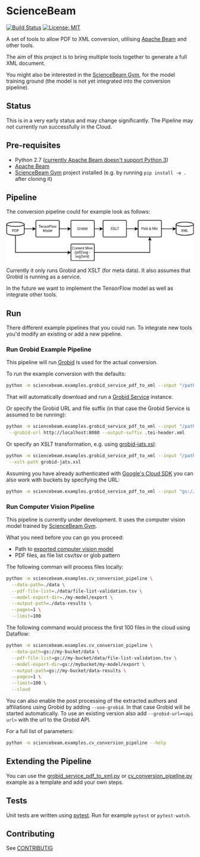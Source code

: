# ScienceBeam

[![Build Status](https://travis-ci.org/elifesciences/sciencebeam.svg?branch=develop)](https://travis-ci.org/elifesciences/sciencebeam)
[![License: MIT](https://img.shields.io/badge/License-MIT-yellow.svg)](LICENSE)

A set of tools to allow PDF to XML conversion, utilising [Apache Beam](https://beam.apache.org/) and other tools.

The aim of this project is to bring multiple tools together to generate a full XML document.

You might also be interested in the [ScienceBeam Gym](https://github.com/elifesciences/sciencebeam-gym), for the model training ground (the model is not yet integrated into the conversion pipeline).

## Status

This is in a very early status and may change significantly. The Pipeline may not currently run successfully in the Cloud.

## Pre-requisites

- Python 2.7 ([currently Apache Beam doesn't support Python 3](https://issues.apache.org/jira/browse/BEAM-1373))
- [Apache Beam](https://beam.apache.org/get-started/quickstart-py/)
- [ScienceBeam Gym](https://github.com/elifesciences/sciencebeam-gym) project installed (e.g. by running `pip install -e .` after cloning it)

## Pipeline

The conversion pipeline could for example look as follows:

![Example Conversion Pipeline](doc/example-conversion-pipeline.png)

Currently it only runs Grobid and XSLT (for meta data). It also assumes that Grobid is running as a service.

In the future we want to implement the TensorFlow model as well as integrate other tools.

## Run

There different example pipelines that you could run. To integrate new tools you'd modify an existing or add a new pipeline.

### Run Grobid Example Pipeline

This pipeline will run [Grobid](http://grobid.readthedocs.io/en/latest/) is used for the actual conversion.

To run the example conversion with the defaults:

```bash
python -m sciencebeam.examples.grobid_service_pdf_to_xml --input "/path/to/pdfs/*/*.pdf"
```

That will automatically download and run a [Grobid Service](https://grobid.readthedocs.io/en/latest/Grobid-service/) instance.

Or specify the Grobid URL and file suffix (in that case the Grobid Service is assumed to be running):

```bash
python -m sciencebeam.examples.grobid_service_pdf_to_xml --input "/path/to/pdfs/*/*.pdf" \
 --grobid-url http://localhost:8080 --output-suffix .tei-header.xml
```

Or specify an XSLT transformation, e.g. using [grobid-jats.xsl](https://github.com/kermitt2/grobid/blob/master/grobid-core/src/main/resources/xslt/grobid-jats.xsl):

```bash
python -m sciencebeam.examples.grobid_service_pdf_to_xml --input "/path/to/pdfs/*/*.pdf" \
 --xslt-path grobid-jats.xsl
```

Assuming you have already authenticated with [Google's Cloud SDK](https://cloud.google.com/sdk/) you can also work with buckets by specifying the URL:

```bash
python -m sciencebeam.examples.grobid_service_pdf_to_xml --input "gs://example_bucket/path/to/pdfs/*.pdf"
```

### Run Computer Vision Pipeline

This pipeline is currently under development. It uses the computer vision model trained by
[ScienceBeam Gym](https://github.com/elifesciences/sciencebeam-gym).

What you need before you can go you proceed:

- Path to [exported computer vision model](https://github.com/elifesciences/sciencebeam-gym#export-inference-model)
- PDF files, as file list csv/tsv or glob pattern

The following comman will process files locally:

```bash
python -m sciencebeam.examples.cv_conversion_pipeline \
  --data-path=./data \
  --pdf-file-list=./data/file-list-validation.tsv \
  --model-export-dir=./my-model/export \
  --output-path=./data-results \
  --pages=1 \
  --limit=100
```

The following command would process the first 100 files in the cloud using Dataflow:

```bash
python -m sciencebeam.examples.cv_conversion_pipeline \
  --data-path=gs://my-bucket/data \
  --pdf-file-list=gs://my-bucket/data/file-list-validation.tsv \
  --model-export-dir=gs://mybucket/my-model/export \
  --output-path=gs://my-bucket/data-results \
  --pages=1 \
  --limit=100 \
  --cloud
```

You can also enable the post processing of the extracted authors and affiliations using Grobid by adding `--use-grobid`. In that case Grobid will be started automatically. To use an existing version also add `--grobid-url=<api url>` with the url to the Grobid API.

For a full list of parameters:

```bash
python -m sciencebeam.examples.cv_conversion_pipeline --help
```

## Extending the Pipeline

You can use the [grobid_service_pdf_to_xml.py](sciencebeam/examples/grobid_service_pdf_to_xml.py) or
[cv_conversion_pipeline.py](sciencebeam/examples/cv_conversion_pipeline.py) example as a template and add your own steps.

## Tests

Unit tests are written using [pytest](https://docs.pytest.org/). Run for example `pytest` or `pytest-watch`.

## Contributing

See [CONTRIBUTIG](CONTRIBUTING.md)
